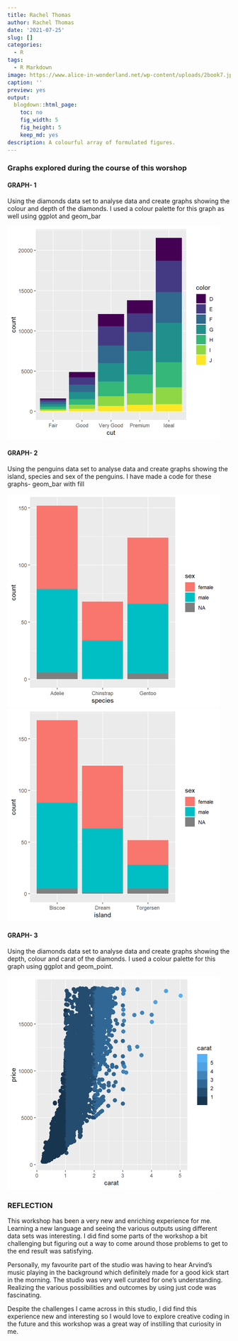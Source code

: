 ```yaml
---
title: Rachel Thomas
author: Rachel Thomas
date: '2021-07-25'
slug: []
categories:
  - R
tags:
  - R Markdown
image: https://www.alice-in-wonderland.net/wp-content/uploads/2book7.jpg
caption: ''
preview: yes
output:
  blogdown::html_page:
    toc: no
    fig_width: 5
    fig_height: 5
    keep_md: yes
description: A colourful array of formulated figures.
---
```





### **Graphs explored during the course of this worshop**

#### **GRAPH- 1**
Using the diamonds data set to analyse data and create graphs showing the colour and depth of the diamonds. I used a colour palette for this graph as well using ggplot and geom_bar


<img src="unnamed-chunk-1-1.png" width="480" />

#### **GRAPH- 2**
Using the penguins data set to analyse data and create graphs showing the island, species and sex of the penguins.
I have made a code for these graphs- geom_bar with fill 

<img src="unnamed-chunk-2-1.png" width="480" /><img src="unnamed-chunk-2-2.png" width="480" />

#### **GRAPH- 3**
Using the diamonds data set to analyse data and create graphs showing the depth, colour and carat of the diamonds. I used a colour palette for this graph using ggplot and geom_point.

<img src="unnamed-chunk-3-1.png" width="480" />

### **REFLECTION**

This workshop has been a very new and enriching experience for me. Learning a new language and seeing the various outputs using different data sets was interesting. I did find some parts of the workshop a bit challenging but figuring out a way to come around those problems to get to the end result was satisfying. 

Personally, my favourite part of the studio was having to hear Arvind’s music playing in the background which definitely made for a good kick start in the morning. The studio was very well curated for one’s understanding. Realizing the various possibilities and outcomes by using just code was fascinating.  

Despite the challenges I came across in this studio, I did find this experience new and interesting so I would love to explore creative coding in the future and this workshop was a great way of instilling that curiosity in me. 



